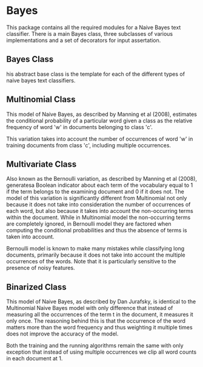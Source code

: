 # Bayes
This package contains all the required modules for a Naive Bayes text classifier. There is a main Bayes class, three subclasses of various implementations and a set of decorators for input assertation. 

## Bayes Class
his abstract base class is the template for each of the different types of naive bayes text classifiers.

## Multinomial Class
This model of Naive Bayes, as described by Manning et al (2008), estimates the conditional probability of a particular word given a class as the relative frequency of word 'w' in documents belonging to class 'c'.

This variation takes into account the number of occurrences of word 'w' in training documents from class 'c', including multiple occurrences.

## Multivariate Class
Also known as the Bernoulli variation, as described by Manning et al (2008), generatesa Boolean indicator about each term of the vocabulary equal to 1 if the term belongs to the examining document and 0 if it does not. The model of this variation is significantly different from Multinomial not only because it does not take into consideration the number of occurrences of each word, but also because it takes into account the non-occurring terms within the document. While in Multinomial model the non-occurring terms are completely ignored, in Bernoulli model they are factored when computing the conditional probabilities and thus the absence of terms is taken into account.

Bernoulli model is known to make many mistakes while classifying long documents, primarily because it does not take into account the multiple occurrences of the words. Note that it is particularly sensitive to the presence of noisy features.

## Binarized Class
This model of Naive Bayes, as described by Dan Jurafsky, is identical to the Multinomial Naive Bayes model with only difference that instead of measuring all the occurrences of the term t in the document, it measures it only once. The reasoning behind this is that the occurrence of the word matters more than the word frequency and thus weighting it multiple times does not improve the accuracy of the model.

Both the training and the running algorithms remain the same with only exception that instead of using multiple occurrences we clip all word counts in each document at 1.
